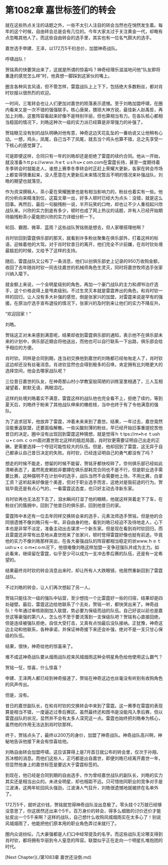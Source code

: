 # 第1082章 嘉世标签们的转会

就在这些热点关注的话题之外，一些不太引人注目的转会当然也在悄然发生着。每年的这个时候，自由转会总是会有几位的。今年大家太过于关注黄金一代，却略有点忽略其他人了。而这些自由转会的选手里，其实也有一位名气颇大的选手。

嘉世选手申建、王泽，以172万5千的总价，加盟神奇战队。

呼啸战队！

贺铭真的快要哭出来了，这就是所谓的惊喜吗？神奇经理乐滋滋地问他“队友即将重逢的感觉怎么样”时，他真想一脚踩到这家伙的嘴上。

圈言各种风言风语，但不管怎样，雷霆战队上上下下，包括绝大多数粉丝，都对肖时钦报以很热烈的欢迎。

一时间，三笔转会也让人们更加对嘉世的陨落表示遗憾。至于刘皓加盟呼啸，在圈内看来又是一次不错的强强联手。核心唐昊，猥琐大神方锐，最佳新人赵禹哲，再加上刘皓，这套阵容看起来好像不是特别华丽，但也算相当有力。在各队核心都相当稳固的情况下，刘皓这种次一级的实力派已经算是非常强力的补强了。

贺铭眼见没有别的战队明确对他有意，神奇这边天花乱坠的一番劝说又让他稍有心动。一想，鸡头，凤尾，自己当不了凤尾，就去当个鸡头也算不错，总之先享受一下核心的感觉算了。

可是即便这样，合同只有一年的刘皓却还是拒绝了雷霆的续约合同。他从一开始，就没准备ｈttｐs://ｗwｗ.ｈeｔｕsｈu•ｃom.com在雷霆长待，甚至一度期待着冬季转会时就能走人，谁想上赛季冬季转会时正赶上荣耀大更新，各家在转会市场上都变得慎重起来，没人愿意在大更新后未来情况暂且不明的情况来补强战队，刘皓的期望也就落空。

作为资深撰稿人，茶小夏在荣耀圈里也是有相当影响力的，粉丝也着实有一些。他的分析向来精准到位，这篇文章一出，好多人顿时已经大为点头：没错，就是这么回事。再然后，最后一句脑残粉一说，半开玩笑的口吻，却也让不少人重视起兴欣战队来。兴欣的实力到底有多少，顿时也成了网上热议的话题，并有人已经开始期待脑残粉茶小夏能把兴欣的实力详细分析一下。

轮回、霸图、微草、蓝雨？这些战队贺铭倒是想去，但人家哪搭理他啊？

肖时钦回到雷霆俱乐部的那天，就看到许多粉丝聚集在俱乐部外，打着这样的标语，迎候着他的大驾。对于肖时钦昔日的离开，他们完全不计前嫌，在肖时钦处境最尴尬的时候，又给予了这样的支持。

随后，雷霆战队又公布了一条消息，他们以创俱乐部史上记录的950万收购金额，收回了去年随肖时钦一同去往嘉世的机械师角色生灵灭，同时将嘉世牧师选手张家兴纳入麾下。

就金额上来说，一个全明星级别的角色，再加一个豪门战队的主力和*图*书治疗选手，这个价格说得上是甩卖级别。不过生灵灭本就是雷霆养出的角色，和肖时钦一样的回归，让人没有多大补强的感觉，倒是张家兴的加盟，对雷霆来说是罕有的强援。在原治疗选手宣布退役的情况下，张家兴的及时到来让他们的实力不降反升。

“欢迎回家！”

刘皓。

贺铭这正对未来感到满意呢，结果却收到雷霆俱乐部的通知，表示他不在俱乐部未来的计划中，俱乐部近期会将他送出，而他也可以自行联系一下出路，俱乐部会给予相应的方便。

肖时钦。同样是合同到期，连当初交换他到嘉世的刘皓都已经匆匆走人了，肖时钦这边却还没有丝毫消息。肖进钦显然也会得到极多的召唤，肯定拥有比刘皓更大的选择空间，他会去哪家战队呢？

三位昔日嘉世的队友，在神奇那山村小学教室般简陋的训练室里相遇了，三人互相凝望着，默默无语，两眼泪花。

这样的处境刘皓着实不满意，雷霆这样的战队他也完全看不上，拒绝了续约，等到夏天后，刘皓终于盼来了其他战队伸来的橄榄枝，当中也终于有了令他满意的强队。

为了追求冠军，他放弃了雷霆，冲着未来来到了嘉世。结果，一年过去，嘉世竟然没能重返联盟，还要面临解散。一些尖酸刻薄的粉丝，早已经开始旧事重提挖苦他昔日的决定。圈中没有出现回到雷霆这种猜想，就是觉得ｈｔtps://ｍ•hｅｔushｕ•ｃom.ｃｏｍ面对嘉世败北这样的尴尬局面，肖时钦更需要证明自己出走的正确，更需要选择一个夺冠可能性较大的队伍。但是，他却回到了雷霆，这无异于自己都承认自己昔日决定的失败。肖时钦，已经连证明自己的勇气都没有了吗？

想走的时候不能走，想留的时候不能留，贺铭牙都快咬碎了。奈何俱乐部已经如此清晰表态了，虽然死皮赖脸非要蹲在俱乐部耗完合同也不是不行，但是职业选手需要比赛，这种摆明不在计划中的选手，战队当然不会需要他上场，不用比赛，白拿工资？这听起来好像是个美差，但对于职业选手而言，这绝对是毁前途的行为。贺铭毕竟还是有点心气的，一看雷霆这态度，也只好主动去寻新东家。

肖时钦再也无法忍下去了，泪水瞬间打湿了他的眼睛，他就这样哭着走下了车，在粉丝们的簇拥中，回到了他昔日的俱乐部，回到他昔日的家。

雷霆阵中本还有一位去年同样交换转会来的选手，元素法师选手贺铭，但是他的合同很遗憾不像刘皓只有一年。非自由身的他，看到刘皓已经迫不及待地走人，心下本也是非常不淡定，准备主动出击谋求一个新东家。但是现在看到肖时钦回归，而且雷霆还非常有出息地从嘉世抢来了张家兴，顿时觉得雷霆好像也挺有前途。毕竟他的实力不像刘皓那样突出，在各大豪强战队的阵容都相当稳定的状www.ｈｅｔushｕ•ｃｏm•cｏm况下，他很难像刘皓这样加盟一支争冠强队并成为主力。如此看来，继续留在雷霆，似乎至少可以成为一支冲击季后赛的队伍，还是有一定希望的。

结果最终肖时钦的转会消息出来时，却让所有人大跌眼镜，他居然重新回到了雷霆战队。

不过刘皓的转会，让人们再次想起了另一人。

贺铭只能往次一级的强队中钻营，至少想找一个比雷霆好一些的归宿，结果却是四处碰壁。最后，雷霆这边给他联系了个去处，贺铭一听，都快哭出来了。神奇战队！今年通过审核刚刚加入联盟，势必要为保级而战的队伍。自己好说以前也是嘉世这等豪强的第六人，怎么也不至于要流落到一支保级队吧？贺铭有心直接回绝，但是连续被强队拒绝，自信大受打击，又真有点怕最后没队接纳。正犹豫，神奇这边主动和他联系，各种承诺，并保证神奇接下来还会补强，绝对不是一支只甘心保级的队伍。

结果，很快，神奇给他的惊喜来了。

难不成这神奇战队要从烟雨战队挖来风城烟雨这种全明星角色给他使用这么霸气？

贺铭一怔，惊喜，什么惊喜？

申建、王泽两人都已经到神奇报道了，贺铭在神奇这边也丝毫没有听到有收购角色的风声传出。

但是，没有。

昔日的嘉世副队长，在和肖时钦的交换转会中来到了雷霆。这一赛季在雷霆的表现算是相当不错，一度逼近过季后赛区。虽然最终还和图书是没能闯入季后赛，但以雷霆战队的状况，显然并不会有太多人深究这一点。雷霆也始终把刘皓奉为核心，虽然他的作用无法达到肖时钦那样。

终于，贺铭点头了，最终以200万的身价，加盟了神奇战队。神奇战队高兴啊，神秘地告诉他接下来会有惊喜给他。

刘皓自由转会加盟呼啸。这应该算得上是7月首日就公布的转会里，仅次于孙翔、苏沐橙的消息。而他们这些人，正巧都是出自嘉世，即便刘皓已经离开嘉世一年，但显然他身上的嘉世标签是要远大于雷霆标签的。

到现在，他已经是合同到期的自由选手，作为曾经嘉世战队的副队长，刘皓的实力其实还是相当出众的。未进全明星，却也相距不远。只可惜他同职业的竞争对手是江波涛，这两年轮回风头强劲，江波涛人气狂升，刘皓很遗憾地就被挤在名单外了。

172万5千，就听这价钱，贺铭就觉得神奇战队没出息极了。零头挂个2万就已经够没意思了，你这居然还出来个5千。百万身价的转会，得多么细致的讨价还价才能扯皮出一个5千来啊？这样的战队，自己想什么收购风城烟雨实在太多心了！别说风城烟雨了，他能把他们原本用的职业角色弄过来就行了。

圈内众说纷纭，几大豪强都是人们口中经常提及的名字。而这些战队无论哪支得到肖时钦，都将拥有华丽到令人窒息的阵容。联盟似乎正在走向一个明星扎堆抱团的时代。



[Next Chapter](./第1083章 嘉世还没倒.md)